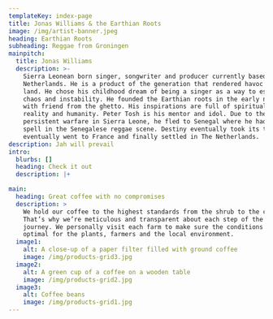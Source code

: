 ```yaml
---
templateKey: index-page
title: Jonas Williams & the Earthian Roots
image: /img/artist-banner.jpeg
heading: Earthian Roots
subheading: Reggae from Groningen
mainpitch:
  title: Jonas Williams
  description: >-
    Sierra Leonean born singer, songwriter and producer currently based in The
    Netherlands. He is a product of the generation that rendered havoc in that
    land. He chose his childhood dream of being a singer as a way to escape the
    chaos and instability. He founded the Earthian roots in the early nineties
    with friend from the ghetto. His inspirations are full of spirituality,
    reality and humanity. Peter Tosh is his mentor and idol. Due to the
    persistent warfare in Sierra Leone, he fled to Senegal where he had a brief
    spell in the Senegalese reggae scene. Destiny eventually took its toll and
    eventually went to France and finally settled in The Netherlands.
description: Jah will prevail
intro:
  blurbs: []
  heading: Check it out
  description: |+

main:
  heading: Great coffee with no compromises
  description: >
    We hold our coffee to the highest standards from the shrub to the cup.
    That’s why we’re meticulous and transparent about each step of the coffee’s
    journey. We personally visit each farm to make sure the conditions are
    optimal for the plants, farmers and the local environment.
  image1:
    alt: A close-up of a paper filter filled with ground coffee
    image: /img/products-grid3.jpg
  image2:
    alt: A green cup of a coffee on a wooden table
    image: /img/products-grid2.jpg
  image3:
    alt: Coffee beans
    image: /img/products-grid1.jpg
---
```

